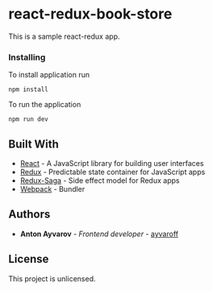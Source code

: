 # react-redux-book-store

This is a sample react-redux app.

### Installing

To install application run

```
npm install
```

To run the application

```
npm run dev
```

## Built With

* [React](https://reactjs.org) - A JavaScript library for building user interfaces
* [Redux](https://redux.js.org) - Predictable state container for JavaScript apps
* [Redux-Saga](https://redux-saga.js.org/) - Side effect model for Redux apps
* [Webpack](https://webpack.js.org) - Bundler

## Authors

* **Anton Ayvarov** - *Frontend developer* - [ayvaroff](https://github.com/ayvaroff)

## License

This project is unlicensed.